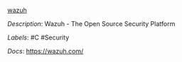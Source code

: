 [wazuh](https://github.com/wazuh/wazuh)

*Description*: Wazuh - The Open Source Security Platform

*Labels*: #C #Security

*Docs*: https://wazuh.com/
